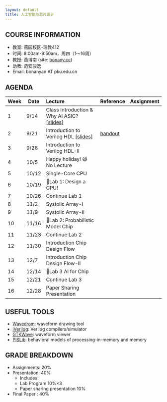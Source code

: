 ```yaml
---
layout: default
title: 人工智能与芯片设计
---
```


## COURSE INFORMATION

- 教室: 燕园校区-理教412
- 时间: 8:00am-9:50am，周四（1～16周）
- 教授: 燕博南 (site: [bonany.cc](https://bonany.cc))
- 助教: 范安骏逸
- Email: bonanyan AT pku.edu.cn

## AGENDA

| Week | Date  | Lecture                                                                  | Reference                                          | Assignment |
| ---- | ----- | :----------------------------------------------------------------------- | :------------------------------------------------- | ---------- |
| 1    | 9/14  | Class Introduction & Why AI ASIC? [\[slides\]](/assets/lec/L1_Intro.pdf) |                                                    |            |
| 2    | 9/21  | Introduction to Verilog HDL [\[slides\]](/assets/lec/L1_Intro.pdf)       | [handout](/assets/lec/handout-2023-09-22-0910.png) |            |
| 3    | 9/28  | Introduction to Verilog HDL-II                                           |                                                    |            |
| 4    | 10/5  | Happy holiday! 😆 No Lecture                                            |                                                    |            |
| 5    | 10/12 | Single-Core CPU                                                          |                                                    |            |
| 6    | 10/19 | 🌟Lab 1: Design a GPU!                                                  |                                                    |            |
| 7    | 10/26 | Continue Lab 1                                                           |                                                    |            |
| 8    | 11/2  | Systolic Array-I                                                         |                                                    |            |
| 9    | 11/9  | Systolic Array-II                                                        |                                                    |            |
| 10   | 11/16 | 🌟Lab 2: Probabilistic Model Chip                                       |                                                    |            |
| 11   | 11/23 | Continue Lab 2                                                           |                                                    |            |
| 12   | 11/30 | Introduction Chip Design Flow                                            |                                                    |            |
| 13   | 12/7  | Introduction Chip Design Flow-II                                         |                                                    |            |
| 14   | 12/14 | 🌟Lab 3 AI for Chip                                                     |                                                    |            |
| 15   | 12/21 | Continue Lab 3                                                           |                                                    |            |
| 16   | 12/28 | Paper Sharing Presentation                                               |                                                    |            |

## USEFUL TOOLS

- [Wavedrom](https://wavedrom.com): waveform drawing tool
- [iVerilog](https://github.com/steveicarus/iverilog): Verilog compilers/simulator
- [GTKWave](https://gtkwave.sourceforge.net): waveform viewer
- [PISLib](https://bonany.gitlab.io/pis/): behavioral models of processing-in-memory and memory


## GRADE BREAKDOWN

- Assignments: 20%
- Presentation: 40%
  - Includes:
  - Lab Program 10%$\times$3
  - Paper sharing presentation 10%
- Final Paper : 40%
